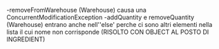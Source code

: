 -removeFromWarehouse (Warehouse) causa una ConcurrentModificationException
-addQuantity e removeQuantity (Warehouse) entrano anche nell''else' perche ci
sono altri elementi nella lista il cui nome non corrisponde (RISOLTO CON OBJECT AL POSTO DI INGREDIENT)